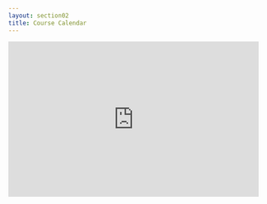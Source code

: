 ```yaml
---
layout: section02
title: Course Calendar
---
```


<style>
@media (max-width: 600px) {
    .big-container {
        display: none;
    }
}
@media (min-width: 601px) {
    .small-container {
        display: none;
    }
}
/* Responsive iFrame */
.responsive-iframe-container {
    position: relative;
    padding-bottom: 56.25%;
    padding-top: 30px;
    height: 0;
    overflow: hidden;
}
.responsive-iframe-container iframe,   
.vresponsive-iframe-container object,  
.vresponsive-iframe-container embed {
    position: absolute;
    top: 0;
    left: 0;
    width: 100%;
    height: 100%;
}
</style>
<div class="responsive-iframe-container big-container">
<iframe src="https://calendar.google.com/calendar/embed?showTitle=0&amp;showDate=0&amp;showPrint=0&amp;showCalendars=0&amp;showTz=0&amp;height=600&amp;wkst=1&amp;bgcolor=%23FFFFFF&amp;src=uni.edu_tdv1dhht00rbn27s2q3fvhd8c4%40group.calendar.google.com&amp;color=%23182C57&amp;ctz=America%2FChicago" style="border-width:0" width="550" height="600" frameborder="0" scrolling="no"></iframe></div>
<div class="responsive-iframe-container small-container">
<iframe src="https://calendar.google.com/calendar/embed?showTitle=0&amp;showDate=0&amp;showPrint=0&amp;showCalendars=0&amp;showTz=0&amp;height=600&amp;wkst=1&amp;bgcolor=%23FFFFFF&amp;src=uni.edu_tdv1dhht00rbn27s2q3fvhd8c4%40group.calendar.google.com&amp;color=%23182C57&amp;ctz=America%2FChicago" style="border-width:0" width="300" height="600" frameborder="0" scrolling="no"></iframe><div class="hidden-lg">
<p>&nbsp;</p>
</div>
